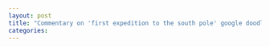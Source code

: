 ```yaml
---
layout: post
title: "Commentary on 'first expedition to the south pole' google doodle"
categories:
---
```


